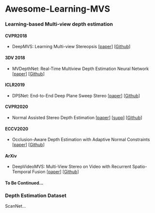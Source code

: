 # Awesome-Learning-MVS

### Learning-based Multi-view depth estimation

#### CVPR2018

+ DeepMVS: Learning Multi-view Stereopsis [[paper](https://openaccess.thecvf.com/content_cvpr_2018/papers/Huang_DeepMVS_Learning_Multi-View_CVPR_2018_paper.pdf)] [[Github](https://github.com/phuang17/DeepMVS)]

#### 3DV 2018
+ MVDepthNet: Real-Time Multiview Depth Estimation Neural Network [[paper](https://ieeexplore.ieee.org/document/8490975)] [[Github](https://github.com/HKUST-Aerial-Robotics/MVDepthNet)]

#### ICLR2019

+ DPSNet: End-to-End Deep Plane Sweep Stereo [[paper](https://openreview.net/pdf?id=ryeYHi0ctQ)] [[Github](https://github.com/sunghoonim/DPSNet)]

#### CVPR2020

+ Normal Assisted Stereo Depth Estimation [[paper](https://openaccess.thecvf.com/content_CVPR_2020/papers/Kusupati_Normal_Assisted_Stereo_Depth_Estimation_CVPR_2020_paper.pdf)] [[supp](https://openaccess.thecvf.com/content_CVPR_2020/supplemental/Kusupati_Normal_Assisted_Stereo_CVPR_2020_supplemental.pdf)] [[Github](https://github.com/udaykusupati/Normal-Assisted-Stereo)]

#### ECCV2020

+ Occlusion-Aware Depth Estimation with Adaptive Normal Constraints [[paper](https://www.ecva.net/papers/eccv_2020/papers_ECCV/papers/123540613.pdf)] [[Github](https://github.com/xxlong0/CNMNet)]


#### ArXiv
+ DeepVideoMVS: Multi-View Stereo on Video with Recurrent Spatio-Temporal Fusion [[paper](https://arxiv.org/abs/2012.02177)] [[Github](https://github.com/ardaduz/deep-video-mvs)]

#### To Be Continued...



### Depth Estimation Dataset

ScanNet...





<!--  

[Strecha] [Fountain] 


+ MVSCRF: Learning Multi-view Stereo with Conditional Random Fields [[paper](https://openaccess.thecvf.com/content_ICCV_2019/papers/Xue_MVSCRF_Learning_Multi-View_Stereo_With_Conditional_Random_Fields_ICCV_2019_paper.pdf)]

#### AAAI2020

+ Learning Inverse Depth Regression for Multi-View Stereo with Correlation Cost Volume [[paper](https://arxiv.org/pdf/1912.11746.pdf)] [[Github](https://github.com/GhiXu/CIDER)]

#### CVPR2020

+ Cascade Cost Volume for High-Resolutoin Multi-View Stereo and Stereo Matching [[paper](https://openaccess.thecvf.com/content_CVPR_2020/papers/Gu_Cascade_Cost_Volume_for_High-Resolution_Multi-View_Stereo_and_Stereo_Matching_CVPR_2020_paper.pdf)] [[Github](https://github.com/alibaba/cascade-stereo)]
+ Deep Stereo using Adaptive Thin Volume Representation with Uncertainty Awareness [[paper](https://openaccess.thecvf.com/content_CVPR_2020/papers/Cheng_Deep_Stereo_Using_Adaptive_Thin_Volume_Representation_With_Uncertainty_Awareness_CVPR_2020_paper.pdf)] [[supp](https://openaccess.thecvf.com/content_CVPR_2020/supplemental/Cheng_Deep_Stereo_Using_CVPR_2020_supplemental.pdf)] [[Github](https://github.com/touristCheng/UCSNet)]

+ Cost Volume Pyramid Based Depth Inference for Multi-View Stereo [[paper](https://openaccess.thecvf.com/content_CVPR_2020/papers/Yang_Cost_Volume_Pyramid_Based_Depth_Inference_for_Multi-View_Stereo_CVPR_2020_paper.pdf)] [[supp](https://openaccess.thecvf.com/content_CVPR_2020/supplemental/Yang_Cost_Volume_Pyramid_CVPR_2020_supplemental.pdf)] [[Github](https://github.com/JiayuYANG/CVP-MVSNet)]

+ Fast-MVSNet: Sparse-to-Dense Multi-View Stereo with Learned Propagation and Gauss-Newton Refinement [[paper](https://openaccess.thecvf.com/content_CVPR_2020/papers/Yu_Fast-MVSNet_Sparse-to-Dense_Multi-View_Stereo_With_Learned_Propagation_and_Gauss-Newton_Refinement_CVPR_2020_paper.pdf)] [[supp](https://openaccess.thecvf.com/content_CVPR_2020/supplemental/Yu_Fast-MVSNet_Sparse-to-Dense_Multi-View_CVPR_2020_supplemental.pdf)] [[Github](https://github.com/svip-lab/FastMVSNet)]

+ Attention-Aware Multi-View Stereo [[paper](https://openaccess.thecvf.com/content_CVPR_2020/papers/Luo_Attention-Aware_Multi-View_Stereo_CVPR_2020_paper.pdf)]

#### ECCV2020

+ Pyramid Multi-view Stereo Net with Self-adaptive View aggregation [[paper](https://www.ecva.net/papers/eccv_2020/papers_ECCV/papers/123540732.pdf)] [[Github](https://github.com/yhw-yhw/PVAMVSNet)]
+ Dense Hybird Recurrent Multi-view Stereo Net with Dynamic Consistency Checking [[paper](https://deepai.org/publication/dense-hybrid-recurrent-multi-view-stereo-net-with-dynamic-consistency-checking)] [[Github](https://github.com/yhw-yhw/D2HC-RMVSNet)]



#### BMVC2020

+ Visibility-aware Multi-view Stereo Network [[paper](https://arxiv.org/abs/2008.07928)] [[Github](https://github.com/jzhangbs/Vis-MVSNet)]

#### ArXiv
+ PVSNet: Pixelwise Visibility-Aware Multi-View Stereo Network [[paper](https://arxiv.org/abs/2007.07714)]
+ PatchmatchNet: Learned Multi-View Patchmatch Stereo [[paper](https://arxiv.org/pdf/2012.01411.pdf)] [[Github](https://github.com/FangjinhuaWang/PatchmatchNet)]

#### Survey Paper
+ A Survey on Deep Learning Techniques for Stereo-based Depth Estimation [[paper](https://arxiv.org/abs/2006.02535)]

#### To Be Continued...



### Multi-view Stereo Benchmark


+ **Middlebury** [CVPR06']
  + A Comparison and Evaluation of Multi-View Stereo Reconstruction Algorithms [[paper](https://vision.middlebury.edu/mview/seitz_mview_cvpr06.pdf)] [[website](https://vision.middlebury.edu/mview/)]

+ **EPFL** [CVPR08']
  + On Benchmarking Camera Calibration and Multi-View Stereo for High Resolution Imagery [[paper](https://infoscience.epfl.ch/record/126393)]

+ **DTU** [CVPR2014, IJCV2016]
  + Large-scale data for multiple-view stereopsis [[paper](https://github.com/Todd-Qi/Awesome-Learning-MVS/blob/main/datasets/DTU_Large_scale_data_for_multiple_view_stereopsis.pdf)] [[website](http://roboimagedata.compute.dtu.dk/?page_id=36)] [[Eval code](https://github.com/Todd-Qi/MVSNet-PyTorch/tree/master/evaluations/dtu)] [[video](https://www.bilibili.com/video/BV1k5411G7NA/)]

+ **Tanks and Temples** [ACM ToG2017]
  + Tanks and Temples: Benchmarking Large-Scale Scene Reconstruction  [[paper](https://docs.google.com/uc?export=download&id=0B-ePgl6HF260bGJkdFBCemRLZGM)] [[supp](https://docs.google.com/uc?export=download&id=0B-ePgl6HF260MGhQX0dCcmdHbFk)] [[website](https://www.tanksandtemples.org/)] [[Github](https://github.com/intel-isl/TanksAndTemples)]

+ **ETH3D** [CVPR2017]
  + A Multi-View Stereo Benchmark with High-Resolution Images and Multi-Camera Videos [[paper](https://www.eth3d.net/data/schoeps2017cvpr.pdf)] [[supp](https://www.eth3d.net/data/schoeps2017cvpr-supp.pdf)] [[website](https://www.eth3d.net/)] [[Github](https://github.com/ETH3D)]

+ **BlendedMVS** [CVPR2020]
  + BlendedMVS: A Large-Scale Dataset for Generalized Multi-View Stereo Network [[paper](https://openaccess.thecvf.com/content_CVPR_2020/papers/Yao_BlendedMVS_A_Large-Scale_Dataset_for_Generalized_Multi-View_Stereo_Networks_CVPR_2020_paper.pdf)] [[supp](https://openaccess.thecvf.com/content_CVPR_2020/supplemental/Yao_BlendedMVS_A_Large-Scale_CVPR_2020_supplemental.pdf)] [[Github](https://github.com/YoYo000/BlendedMVS)] [[visual](https://github.com/kwea123/BlendedMVS_scenes)]

-->
